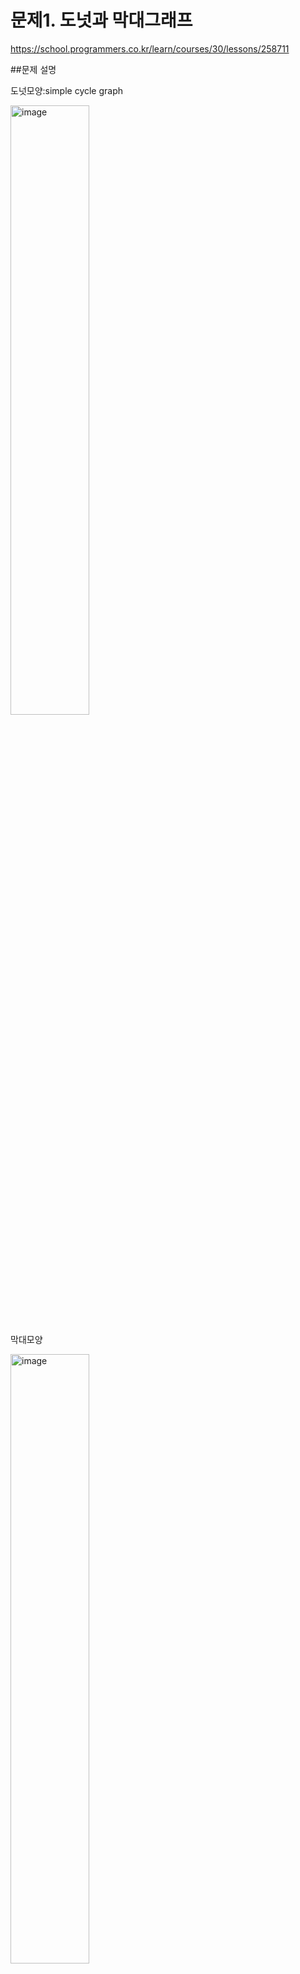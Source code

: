 # 문제1. 도넛과 막대그래프
https://school.programmers.co.kr/learn/courses/30/lessons/258711

##문제 설명

도넛모양:simple cycle graph

<img src="https://github.com/user-attachments/assets/011d281f-9d13-4b00-a7cc-0c0fd487bc3e" alt="image" style="width: 50%; height: 50%;">

막대모양

<img src="https://github.com/user-attachments/assets/8fefe073-c5fa-4a88-bec9-750521b8dff6" alt="image" style="width: 50%; height: 50%;">

8자모양

<img src="https://github.com/user-attachments/assets/877a0b36-13e6-45a8-9a6d-eee0e687f39f" alt="image" style="width: 50%; height: 50%;">

위 세 모양의 sub graph들이 있고, 새로운 한 vertex는 각 subgraph에 임의의 한 vertex를 destination으로 하는 edge로 연결되어 있다.

입력은 [[1,2],[3,4]]와 같은 형태로 edges가 주어지며, 출력은 [시작vertex, #도넛모양, #막대모양, #8자모양]이다.


##생각



